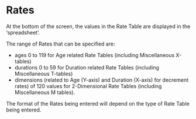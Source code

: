 # Rates

At the bottom of the screen, the values in the Rate Table are displayed
in the &lsquo;spreadsheet&rsquo;.

The range of Rates that can be specified are:

-   ages 0 to 119 for Age related Rate Tables (including Miscellaneous
    X-tables)
-   durations 0 to 59 for Duration related Rate Tables (including
    Miscellaneous T-tables)
-   dimensions (related to Age (Y-axis) and Duration (X-axis) for
    decrement rates) of 120 values for 2-Dimensional Rate Tables
    (including Miscellaneous M tables).

The format of the Rates being entered will depend on the type of Rate
Table being entered.
